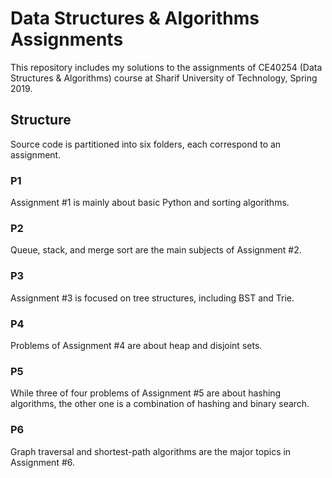 # Data Structures & Algorithms Assignments

This repository includes my solutions to the assignments of CE40254 (Data Structures & Algorithms) course at Sharif University of Technology, Spring 2019.

## Structure
Source code is partitioned into six folders, each correspond to an assignment. 

### P1
Assignment #1 is mainly about basic Python and sorting algorithms.

### P2
Queue, stack, and merge sort are the main subjects of Assignment #2.

### P3
Assignment #3 is focused on tree structures, including BST and Trie.

### P4
Problems of Assignment #4 are about heap and disjoint sets.

### P5
While three of four problems of Assignment #5 are about hashing algorithms, the other one is a combination of hashing and binary search.

### P6
Graph traversal and shortest-path algorithms are the major topics in Assignment #6.
